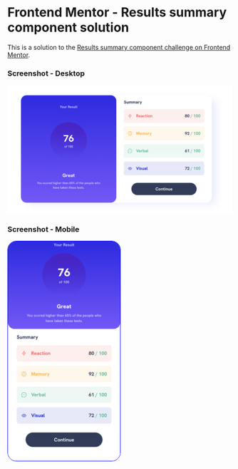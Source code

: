 # Frontend Mentor - Results summary component solution

This is a solution to the [Results summary component challenge on Frontend Mentor](https://www.frontendmentor.io/challenges/results-summary-component-CE_K6s0maV). 

### Screenshot - Desktop

![](./Screenshot-desktop.png)

### Screenshot - Mobile

<img src="./Screenshot-mobile.png" alt= “” width="50%"  height="50%" style="border: 1px solid blue; border-radius: 20px; " >